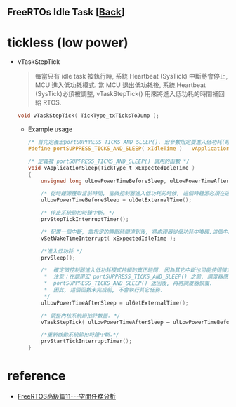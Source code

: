 FreeRTOs Idle Task [[Back](note_freertos_guide.md)]
---


# tickless (low power)

+ vTaskStepTick
    > 每當只有 idle task 被執行時, 系統 Heartbeat (SysTick) 中斷將會停止, MCU 進入低功耗模式.
    當 MCU 退出低功耗後, 系統 Heartbeat (SysTick)必須被調整, vTaskStepTick() 用來將進入低功耗的時間補回給 RTOS.


    ```c
    void vTaskStepTick( TickType_txTicksToJump );
    ```

    - Example usage

        ```c
        /* 首先定義宏portSUPPRESS_TICKS_AND_SLEEP(). 宏參數指定要進入低功耗(睡眠)的時間, 單位是系統節拍週期. */
        #define portSUPPRESS_TICKS_AND_SLEEP( xIdleTime )   vApplicationSleep( xIdleTime )

        /* 定義被 portSUPPRESS_TICKS_AND_SLEEP() 調用的函數 */
        void vApplicationSleep(TickType_t xExpectedIdleTime )
        {
            unsigned long ulLowPowerTimeBeforeSleep, ulLowPowerTimeAfterSleep;

            /* 從時鐘源獲取當前時間, 當微控制器進入低功耗的時候, 這個時鐘源必須在運行 */
            ulLowPowerTimeBeforeSleep = ulGetExternalTime();

            /* 停止系統節拍時鐘中斷. */
            prvStopTickInterruptTimer();

            /* 配置一個中斷, 當指定的睡眠時間達到後, 將處理器從低功耗中喚醒.這個中斷源必須在微控制器進入低功耗時也可以工作.*/
            vSetWakeTimeInterrupt( xExpectedIdleTime );

            /*進入低功耗 */
            prvSleep();

            /*  確定微控制器進入低功耗模式持續的真正時間. 因為其它中斷也可能使得微處理器退出低功耗模式.
             *  注意：在調用宏 portSUPPRESS_TICKS_AND_SLEEP() 之前, 調度器應該被掛起, 
             *  portSUPPRESS_TICKS_AND_SLEEP() 返回後, 再將調度器恢復.
             *  因此, 這個函數未完成前, 不會執行其它任務. 
             */
            ulLowPowerTimeAfterSleep = ulGetExternalTime();

            /* 調整內核系統節拍計數器. */
            vTaskStepTick( ulLowPowerTimeAfterSleep – ulLowPowerTimeBeforeSleep );

            /*重新啟動系統節拍時鐘中斷.*/
            prvStartTickInterruptTimer();
        }        
        ```


# reference

+ [FreeRTOS高級篇11---空閒任務分析](https://freertos.blog.csdn.net/article/details/52061032)